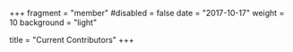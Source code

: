 +++
fragment = "member"
#disabled = false
date = "2017-10-17"
weight = 10
background = "light"

title = "Current Contributors"
+++
